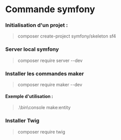 # Commande symfony

### Initialisation d'un projet :
> composer create-project symfony/skeleton sf4

### Server local symfony
> composer require server --dev

### Installer les commandes maker
> composer require maker --dev

#### Exemple d'utilisation :
> .\bin\console make:entity

### Installer Twig
> composer require twig